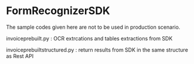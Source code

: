 # FormRecognizerSDK

The sample codes given here are not to be used in production scenario.

invoiceprebuilt.py : OCR extrcations and tables extractions from SDK

invoiceprebuiltstructured.py : return results from SDK in the same structure as Rest API


